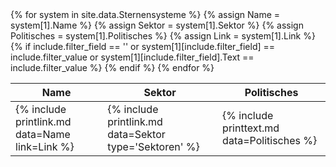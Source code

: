 <table>
<thead>
<tr><th>Name</th><th>Sektor</th><th>Politisches</th></tr>
</thead>
<tbody>
{% for system in site.data.Sternensysteme %}
    {% assign Name = system[1].Name %}
    {% assign Sektor = system[1].Sektor %}
    {% assign Politisches = system[1].Politisches %}
    {% assign Link = system[1].Link %}
    {% if include.filter_field == '' or system[1][include.filter_field] == include.filter_value or system[1][include.filter_field].Text == include.filter_value %}
        <tr>
            <td>{% include printlink.md data=Name link=Link %}</td>
            <td>{% include printlink.md data=Sektor type='Sektoren' %}</td>
            <td>{% include printtext.md data=Politisches %}</td>
        </tr>
    {% endif %}
{% endfor %}
</tbody>
</table>
